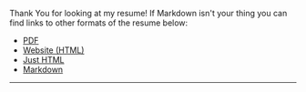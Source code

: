 Thank You for looking at my resume! If Markdown isn't your thing you can find links to other formats of the resume below:

- [PDF](https://github.com/justgage/resume/raw/master/resume-in-many-formats/GageKPetersonsResume.pdf)
- [Website (HTML)](http://justgage.github.io/resume/) 
- [Just HTML](http://justgage.github.io/resume/resume-in-many-formats/GageKPetersonsResume.html) 
- [Markdown](https://github.com/justgage/resume/blob/master/resume-in-many-formats/GageKPetersonsResume.md)
---------------------
